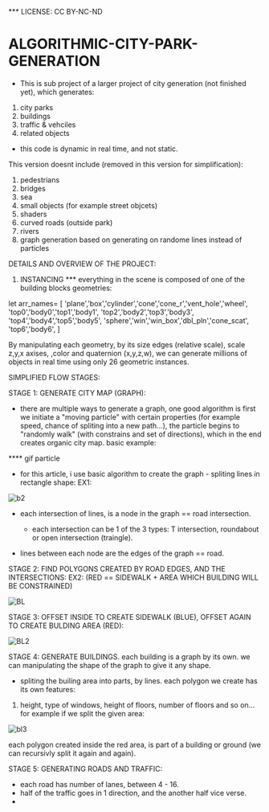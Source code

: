 
*** LICENSE: CC BY-NC-ND 

# ALGORITHMIC-CITY-PARK-GENERATION

- This is sub project of a larger project of city generation (not finished yet), which generates:

1. city parks
2. buildings
3. traffic & vehciles
4. related objects


* this code is dynamic in real time, and not static. 

This version doesnt include (removed in this version for simplification):
1. pedestrians 
2. bridges
3. sea
4. small objects (for example street objcets)
5. shaders
6. curved roads (outside park)
7. rivers
8. graph generation based on generating on randome lines instead of particles




DETAILS AND OVERVIEW OF THE PROJECT:

1. INSTANCING
*** everything in the scene is composed of one of the building blocks geometries:

let arr_names= [
	'plane','box','cylinder','cone','cone_r','vent_hole','wheel',
	'top0','body0','top1','body1',
	'top2','body2','top3','body3',
	'top4','body4','top5','body5',
	'sphere','win','win_box','dbl_pln','cone_scat',	'top6','body6',
]		

By manipulating each geometry, by its size edges (relative scale), scale z,y,x axises, ,color and quaternion (x,y,z,w), we can generate millions of objects in real time using only 26 geometric instances.



SIMPLIFIED FLOW STAGES:

STAGE 1: GENERATE CITY MAP (GRAPH):
- there are multiple ways to generate a graph, one good algorithm is first we initiate a "moving particle" with certain properties (for example speed, chance of spliting into a new path...), the particle begins to "randomly walk" (with constrains and set of directions), which in the end creates organic city map.
basic example:

**** gif particle



- for this article, i use basic algorithm to create the graph - spliting lines in rectangle shape:
EX1:

![b2](https://user-images.githubusercontent.com/95120906/232340980-f7e387b6-9e65-46ba-a8b3-e2dcc6d59bd1.png)


- each intersection of lines, is a node in the graph == road intersection. 
  * each intersection can be 1 of the 3 types: T intersection, roundabout or open intersection (traingle).
  
- lines between each node are the edges of the graph == road.
  

STAGE 2: FIND POLYGONS CREATED BY ROAD EDGES, AND THE INTERSECTIONS:
EX2: (RED == SIDEWALK + AREA WHICH BUILDING WILL BE CONSTRAINED)

![BL](https://user-images.githubusercontent.com/95120906/232341769-fa966188-c93a-4522-86c5-1e57afe4b59a.png)


STAGE 3: OFFSET INSIDE TO CREATE SIDEWALK (BLUE), OFFSET AGAIN TO CREATE BULDING AREA (RED):

![BL2](https://user-images.githubusercontent.com/95120906/232342102-7e5c54d6-f6a6-4970-bdc6-7fe3ad92a987.png)


STAGE 4: GENERATE BUILDINGS.
each building is a graph by its own. we can manipulating the shape of the graph to give it any shape. 
- spliting the builing area into parts, by lines. each polygon we create has its own features:
1. height, type of windows, height of floors, number of floors and so on... for example if we split the given area:


![bl3](https://user-images.githubusercontent.com/95120906/232342513-6409dfbd-cc57-4274-9c27-74717bdb27a6.png)

each polygon created inside the red area, is part of a building or ground (we can recursivly split it again and again).

STAGE 5: GENERATING ROADS AND TRAFFIC:
- each road has number of lanes, between 4 - 16.
- half of the traffic goes in 1 direction, and the another half vice verse.
-  


















